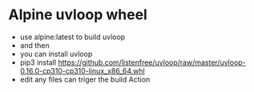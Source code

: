 # Alpine uvloop wheel

* use alpine:latest to build uvloop
* and then
* you can install uvloop
* pip3 install https://github.com/listenfree/uvloop/raw/master/uvloop-0.16.0-cp310-cp310-linux_x86_64.whl
* edit any files can triger the build Action
